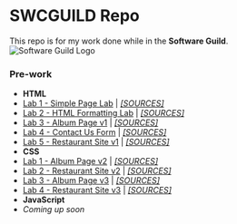 # SWCGUILD Repo
This repo is for my work done while in the **Software Guild**.![Software Guild Logo](http://joryeugene.bitbucket.org/swg.jpg)
### Pre-work
* **HTML**
 * [Lab 1 - Simple Page Lab](http://joryeugene.bitbucket.org/prework/html/lab1/simple.html) | [_[SOURCES]_](https://bitbucket.org/joryeugene/joryeugene.bitbucket.org/src/1676ebfcebf3/prework/html/lab1/?at=master)
 * [Lab 2 - HTML Formatting Lab](http://joryeugene.bitbucket.org/prework/html/lab2/formattingDemoPage.html) | [_[SOURCES]_](https://bitbucket.org/joryeugene/joryeugene.bitbucket.org/src/1676ebfcebf35ae5d9df27db31f4de5586ba3eb3/prework/html/lab2/?at=master)
 * [Lab 3 - Album Page v1](http://joryeugene.bitbucket.org/prework/html/lab3/albumPage.html) | [_[SOURCES]_](https://bitbucket.org/joryeugene/joryeugene.bitbucket.org/src/1676ebfcebf35ae5d9df27db31f4de5586ba3eb3/prework/html/lab3/?at=master)
 * [Lab 4 - Contact Us Form](http://joryeugene.bitbucket.org/prework/html/lab4/contactUs.html) | [_[SOURCES]_](https://bitbucket.org/joryeugene/joryeugene.bitbucket.org/src/1676ebfcebf35ae5d9df27db31f4de5586ba3eb3/prework/html/lab4/?at=master)
 * [Lab 5 - Restaurant Site v1](http://joryeugene.bitbucket.org/prework/html/lab5/) | [_[SOURCES]_](https://bitbucket.org/joryeugene/joryeugene.bitbucket.org/src/1676ebfcebf35ae5d9df27db31f4de5586ba3eb3/prework/html/lab5/?at=master)
* **CSS**
 * [Lab 1 - Album Page v2](http://joryeugene.bitbucket.org/prework/css/lab1/albumPage.html) | [_[SOURCES]_](https://bitbucket.org/joryeugene/joryeugene.bitbucket.org/src/1d34cf6d5a8a2623c0dd1f9c11ae8be60fccadcf/prework/css/lab1/?at=master)
 * [Lab 2 - Restaurant Site v2](http://joryeugene.bitbucket.org/prework/css/lab2/) | [_[SOURCES]_](https://bitbucket.org/joryeugene/joryeugene.bitbucket.org/src/842499f78540d86383a977b79e4bd612487bc1ee/prework/css/lab2/?at=master)
 * [Lab 3 - Album Page v3](http://joryeugene.bitbucket.org/prework/css/lab3/albumPage.html) | [_[SOURCES]_](https://bitbucket.org/joryeugene/joryeugene.bitbucket.org/src/871168ba3908b61ac39c8bd06893b4d1ef0e41c5/prework/css/lab3/?at=master)
 * [Lab 4 - Restaurant Site v3](http://joryeugene.bitbucket.org/prework/css/lab4/) | [_[SOURCES]_](https://bitbucket.org/joryeugene/joryeugene.bitbucket.org/src/c5a8a0c513760b9b64a771242b56692a25feb6e8/prework/css/lab4/?at=master)
* **JavaScript**
 * _Coming up soon_
